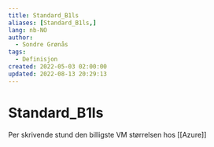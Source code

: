 ```yaml
---
title: Standard_B1ls
aliases: [Standard_B1ls,]
lang: nb-NO
author:
  - Sondre Grønås
tags:
  - Definisjon
created: 2022-05-03 02:00:00
updated: 2022-08-13 20:29:13
---
```

# Standard_B1ls
Per skrivende stund den billigste VM størrelsen hos [[Azure]]